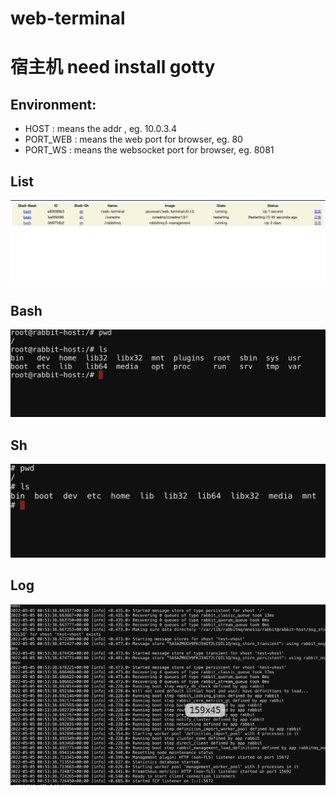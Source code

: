 # web-terminal

# 宿主机 need install gotty
## Environment:
- HOST : means the addr , eg. 10.0.3.4
- PORT_WEB : means the web port for browser, eg. 80
- PORT_WS : means the websocket port for browser, eg. 8081

## List

![image](https://raw.githubusercontent.com/jacoovan/web-terminal/main/img/demo-list.jpg)
## Bash
![image](https://raw.githubusercontent.com/jacoovan/web-terminal/main/img/demo-bash.jpg)
## Sh
![image](https://raw.githubusercontent.com/jacoovan/web-terminal/main/img/demo-sh.jpg)
## Log
![image](https://raw.githubusercontent.com/jacoovan/web-terminal/main/img/demo-log.jpg)